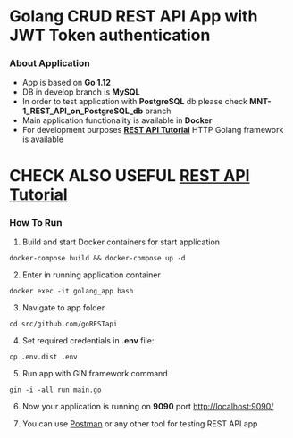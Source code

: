 # Golang CRUD REST API App with JWT Token authentication 

### About Application
- App is based on **Go 1.12**
- DB in develop branch is **MySQL**
- In order to test application with **PostgreSQL** db please check **MNT-1_REST_API_on_PostgreSQL_db** branch
- Main application functionality is available in **Docker**
- For development purposes **[REST API Tutorial](https://github.com/gin-gonic/gin)** HTTP Golang framework is available 

# CHECK ALSO USEFUL [REST API Tutorial](https://github.com/Maksim1990/Golang_REST_API__JWT_App/blob/develop/API_GUIDE.md)

### How To Run

1) Build and start Docker containers for start application

```
docker-compose build && docker-compose up -d
```

2) Enter in running application container

```
docker exec -it golang_app bash 
```

3) Navigate to app folder
```
cd src/github.com/goRESTapi
```
4) Set required credentials in **.env** file:
```
cp .env.dist .env
```
5) Run app with GIN framework command
```
gin -i -all run main.go
```

6) Now your application is running on **9090** port [http://localhost:9090/](http://localhost:9090/)

7) You can use [Postman](https://www.getpostman.com/) or any other tool for testing REST API app
